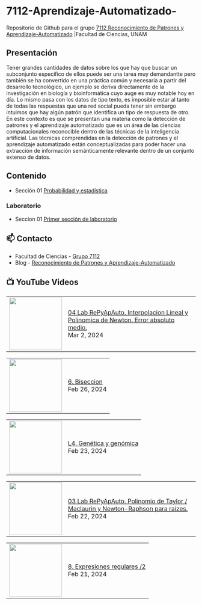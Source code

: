 # 7112-Aprendizaje-Automatizado-
Repositorio de Github para el grupo   [7112 Reconocimiento de Patrones y Aprendizaje-Automatizado](https://www.fciencias.unam.mx/docencia/horarios/presentacion/347481) |Facultad de Ciencias, UNAM

## Presentación
Tener grandes cantidades de datos sobre los que hay que buscar un subconjunto específico de ellos puede ser una tarea muy demandantte pero también se ha convertido en una práctica común y necesaria a partir del desarrollo tecnológico, un ejemplo se deriva directamente de la investigación en biología y bioinformática cuyo auge es muy notable hoy en día. Lo mismo pasa con los datos de tipo texto, es imposible estar al tanto de todas las respuestas que una red social pueda tener sin embargo intuimos que hay algún patrón que identifica un tipo de respuesta de otro. En este contexto es que se presentan una materia como la detección de patrones y el aprendizaje automatizado que es un área de las ciencias computacionales reconocible dentro de las técnicas de la inteligencia artificial. Las técnicas comprendidas en la detección de patrones y el aprendizaje automatizado están conceptualizadas para poder hacer una extracción de información semánticamente relevante dentro de un conjunto extenso de datos.

## Contenido
- Sección 01  [Probabilidad y estadística](https://github.com/7122-Aprendizaje-Automatizado/7112-Aprendizaje-Automatizado-/tree/main/Secci%C3%B3n%2001%20Probabilidad%20y%20Estadistica)

### Laboratorio
- Seccion 01  [Primer sección de laboratorio](https://github.com/7122-Aprendizaje-Automatizado/7112-Aprendizaje-Automatizado-/tree/main/Secci%C3%B3n01-Laboratorio)


## 📫 Contacto
- Facultad de Ciencias - [Grupo 7112](https://www.fciencias.unam.mx/docencia/horarios/presentacion/347481)
- Blog - [Reconocimiento de Patrones y Aprendizaje-Automatizado](https://sites.google.com/view/patronesciencias/inicio)

##  📺 	YouTube Videos
<!-- BLOG-POST-LIST:START --><table><tr><td><a href="https://www.youtube.com/watch?v=HhYroYDtUL0"><img width="140px" src="https://i.ytimg.com/vi/HhYroYDtUL0/mqdefault.jpg"></a></td>
<td><a href="https://www.youtube.com/watch?v=HhYroYDtUL0">04 Lab RePyApAuto. Interpolacion Lineal y Polinomica de Newton. Error absoluto medio.</a><br/>Mar 2, 2024</td></tr></table>
<table><tr><td><a href="https://www.youtube.com/watch?v=LK-MjV23mQQ"><img width="140px" src="https://i.ytimg.com/vi/LK-MjV23mQQ/mqdefault.jpg"></a></td>
<td><a href="https://www.youtube.com/watch?v=LK-MjV23mQQ">6. Biseccion</a><br/>Feb 26, 2024</td></tr></table>
<table><tr><td><a href="https://www.youtube.com/watch?v=sywEfvHAgpU"><img width="140px" src="https://i.ytimg.com/vi/sywEfvHAgpU/mqdefault.jpg"></a></td>
<td><a href="https://www.youtube.com/watch?v=sywEfvHAgpU">L4. Genética y genómica</a><br/>Feb 23, 2024</td></tr></table>
<table><tr><td><a href="https://www.youtube.com/watch?v=TvNSp7c72IY"><img width="140px" src="https://i.ytimg.com/vi/TvNSp7c72IY/mqdefault.jpg"></a></td>
<td><a href="https://www.youtube.com/watch?v=TvNSp7c72IY">03 Lab RePyApAuto. Polinomio de Taylor / Maclaurin y Newton-Raphson para raízes.</a><br/>Feb 22, 2024</td></tr></table>
<table><tr><td><a href="https://www.youtube.com/watch?v=_oUrq3J7h2Y"><img width="140px" src="https://i.ytimg.com/vi/_oUrq3J7h2Y/mqdefault.jpg"></a></td>
<td><a href="https://www.youtube.com/watch?v=_oUrq3J7h2Y">8. Expresiones regulares /2</a><br/>Feb 21, 2024</td></tr></table>
<!-- BLOG-POST-LIST:END -->
